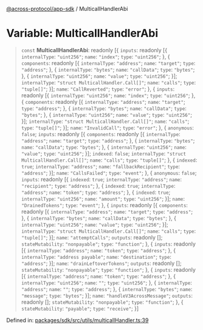 [@across-protocol/app-sdk](../README.md) / MulticallHandlerAbi

# Variable: MulticallHandlerAbi

> `const` **MulticallHandlerAbi**: readonly \[\{ `inputs`: readonly \[\{ `internalType`: `"uint256"`; `name`: `"index"`; `type`: `"uint256"`; \}, \{ `components`: readonly \[\{ `internalType`: `"address"`; `name`: `"target"`; `type`: `"address"`; \}, \{ `internalType`: `"bytes"`; `name`: `"callData"`; `type`: `"bytes"`; \}, \{ `internalType`: `"uint256"`; `name`: `"value"`; `type`: `"uint256"`; \}\]; `internalType`: `"struct MulticallHandler.Call[]"`; `name`: `"calls"`; `type`: `"tuple[]"`; \}\]; `name`: `"CallReverted"`; `type`: `"error"`; \}, \{ `inputs`: readonly \[\{ `internalType`: `"uint256"`; `name`: `"index"`; `type`: `"uint256"`; \}, \{ `components`: readonly \[\{ `internalType`: `"address"`; `name`: `"target"`; `type`: `"address"`; \}, \{ `internalType`: `"bytes"`; `name`: `"callData"`; `type`: `"bytes"`; \}, \{ `internalType`: `"uint256"`; `name`: `"value"`; `type`: `"uint256"`; \}\]; `internalType`: `"struct MulticallHandler.Call[]"`; `name`: `"calls"`; `type`: `"tuple[]"`; \}\]; `name`: `"InvalidCall"`; `type`: `"error"`; \}, \{ `anonymous`: `false`; `inputs`: readonly \[\{ `components`: readonly \[\{ `internalType`: `"address"`; `name`: `"target"`; `type`: `"address"`; \}, \{ `internalType`: `"bytes"`; `name`: `"callData"`; `type`: `"bytes"`; \}, \{ `internalType`: `"uint256"`; `name`: `"value"`; `type`: `"uint256"`; \}\]; `indexed`: `false`; `internalType`: `"struct MulticallHandler.Call[]"`; `name`: `"calls"`; `type`: `"tuple[]"`; \}, \{ `indexed`: `true`; `internalType`: `"address"`; `name`: `"fallbackRecipient"`; `type`: `"address"`; \}\]; `name`: `"CallsFailed"`; `type`: `"event"`; \}, \{ `anonymous`: `false`; `inputs`: readonly \[\{ `indexed`: `true`; `internalType`: `"address"`; `name`: `"recipient"`; `type`: `"address"`; \}, \{ `indexed`: `true`; `internalType`: `"address"`; `name`: `"token"`; `type`: `"address"`; \}, \{ `indexed`: `true`; `internalType`: `"uint256"`; `name`: `"amount"`; `type`: `"uint256"`; \}\]; `name`: `"DrainedTokens"`; `type`: `"event"`; \}, \{ `inputs`: readonly \[\{ `components`: readonly \[\{ `internalType`: `"address"`; `name`: `"target"`; `type`: `"address"`; \}, \{ `internalType`: `"bytes"`; `name`: `"callData"`; `type`: `"bytes"`; \}, \{ `internalType`: `"uint256"`; `name`: `"value"`; `type`: `"uint256"`; \}\]; `internalType`: `"struct MulticallHandler.Call[]"`; `name`: `"calls"`; `type`: `"tuple[]"`; \}\]; `name`: `"attemptCalls"`; `outputs`: readonly \[\]; `stateMutability`: `"nonpayable"`; `type`: `"function"`; \}, \{ `inputs`: readonly \[\{ `internalType`: `"address"`; `name`: `"token"`; `type`: `"address"`; \}, \{ `internalType`: `"address payable"`; `name`: `"destination"`; `type`: `"address"`; \}\]; `name`: `"drainLeftoverTokens"`; `outputs`: readonly \[\]; `stateMutability`: `"nonpayable"`; `type`: `"function"`; \}, \{ `inputs`: readonly \[\{ `internalType`: `"address"`; `name`: `"token"`; `type`: `"address"`; \}, \{ `internalType`: `"uint256"`; `name`: `""`; `type`: `"uint256"`; \}, \{ `internalType`: `"address"`; `name`: `""`; `type`: `"address"`; \}, \{ `internalType`: `"bytes"`; `name`: `"message"`; `type`: `"bytes"`; \}\]; `name`: `"handleV3AcrossMessage"`; `outputs`: readonly \[\]; `stateMutability`: `"nonpayable"`; `type`: `"function"`; \}, \{ `stateMutability`: `"payable"`; `type`: `"receive"`; \}\]

Defined in: [packages/sdk/src/utils/multicallHandler.ts:39](https://github.com/across-protocol/toolkit/blob/6b29eb5487c0ac0b498f1f420b1793303bd8b70a/packages/sdk/src/utils/multicallHandler.ts#L39)

